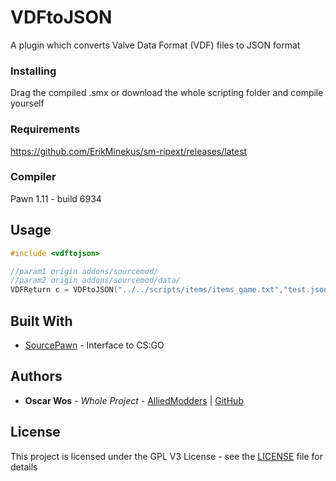# VDFtoJSON

A plugin which converts Valve Data Format (VDF) files to JSON format

### Installing

Drag the compiled .smx or download the whole scripting folder and compile yourself

### Requirements

https://github.com/ErikMinekus/sm-ripext/releases/latest

### Compiler

Pawn 1.11 - build 6934

## Usage
```c
#include <vdftojson>

//param1 origin addons/sourcemod/
//param2 origin addons/sourcemod/data/
VDFReturn c = VDFtoJSON("../../scripts/items/items_game.txt","test.json");
```

## Built With

* [SourcePawn](https://www.sourcemod.net) - Interface to CS:GO

## Authors

* **Oscar Wos** - *Whole Project* - [AlliedModders](https://forums.alliedmods.net/member.php?u=261698) | [GitHub](https://github.com/OSCAR-WOS)

## License

This project is licensed under the GPL V3 License - see the [LICENSE](LICENSE) file for details